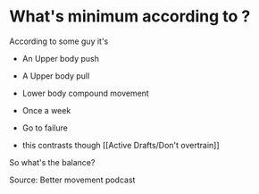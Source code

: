 # What's minimum according to ?

According to some guy
it's 
- An Upper body push 
- A Upper body pull
- Lower body compound movement

- Once a week 

- Go to failure 
- this contrasts though
[[Active Drafts/Don't overtrain]]

So what's the balance?

Source:
Better movement podcast